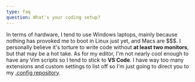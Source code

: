 ```yaml
---
type: faq
question: What's your coding setup?
---
```

In terms of hardware, I tend to use Windows laptops, mainly because nothing has provoked me to boot in Linux just yet, and Macs are $$$. I personally believe it's torture to write code without **at least two monitors**, but that may be a hot take. As for my editor, I'm not nearly cool enough to have any Vim scripts so I tend to stick to **VS Code**. I have way too many extensions and custom settings to list off so I'm just going to direct you to my [.config repository](https://github.com/leeandher/.config).
